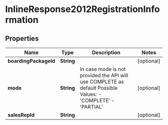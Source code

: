 
# InlineResponse2012RegistrationInformation

## Properties
Name | Type | Description | Notes
------------ | ------------- | ------------- | -------------
**boardingPackageId** | **String** |  |  [optional]
**mode** | **String** | In case mode is not provided the API will use COMPLETE as default Possible Values:   - &#39;COMPLETE&#39;   - &#39;PARTIAL&#39;  |  [optional]
**salesRepId** | **String** |  |  [optional]



